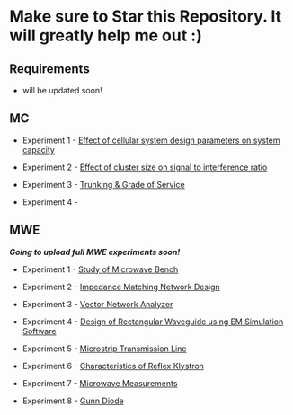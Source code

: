 # Make sure to Star this Repository. It will greatly help me out :)

## Requirements

 - will be updated soon!

## MC

 - Experiment 1 - [Effect of cellular system design parameters on system capacity](/MC/Exp-1/)

 - Experiment 2 - [Effect of cluster size on signal to interference ratio](/MC/Exp-2/)

 - Experiment 3 - [Trunking & Grade of Service](/MC/Exp-3/)

 - Experiment 4 - [](/MC/Exp-4/)



## MWE

***Going to upload full MWE experiments soon!***

- Experiment 1 - [Study of Microwave Bench](/MWE/Exp-1/)

- Experiment 2 - [Impedance Matching Network Design](/MWE/Exp-2/)

- Experiment 3 - [Vector Network Analyzer](/MWE/Exp-3/)

- Experiment 4 - [Design of Rectangular Waveguide using
EM Simulation Software](/MWE/Exp-4/)

- Experiment 5 - [Microstrip Transmission Line](/MWE/Exp-5/)

- Experiment 6 - [Characteristics of Reflex Klystron](/MWE/Exp-6/)

- Experiment 7 - [Microwave Measurements](/MWE/Exp-7/)

- Experiment 8 - [Gunn Diode](/MWE/Exp-8/)


